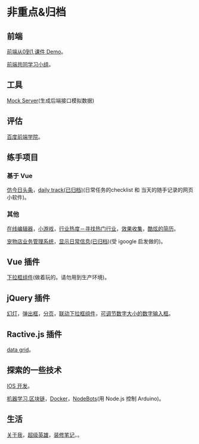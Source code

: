 # 非重点&归档
## 前端
[前端从0到1](https://github.com/iamjoel/front-end-course),[课件 Demo](https://github.com/zhifeclub/front-end-learn)。

[前端共同学习小组](https://github.com/iamjoel/front-end-community)。

## 工具
[Mock Server](https://github.com/iamjoel/mock-server)(生成后端接口模拟数据)

## 评估
[百度前端学院](https://github.com/iamjoel/baidu-ife-task)。

## 练手项目
### 基于 Vue
[仿今日头条](https://github.com/iamjoel/toutiao)，[daily track(已归档)](https://github.com/iamjoel/daily-track)(日常任务的checklist 和 当天的随手记录的网页小软件)。

### 其他
[在线编辑器](https://github.com/iamjoel/web-ide)，[小游戏](https://github.com/iamjoel/minigame)，[行业热度－寻找热门行业](https://github.com/iamjoel/patsnap-hacking)，[效果收集](https://github.com/iamjoel/effect-collection)，[酷炫的简历](https://github.com/iamjoel/awesome-profile)。

[宠物店业务管理系统](https://github.com/iamjoel/pet-shop-manage)，[显示日常信息(已归档)](https://github.com/iamjoel/grab-info-web)(受 igoogle 启发做的)。

## Vue 插件
[下拉框组件](https://github.com/iamjoel/custom-select)(做着玩的。请勿用到生产环境)。

## jQuery 插件
[幻灯](https://github.com/iamjoel/simple-slide)，[弹出框](https://github.com/iamjoel/popup)，[分页](https://github.com/iamjoel/paging)，[联动下拉框组件](https://github.com/iamjoel/jquery-linkage-select)，[可调节数字大小的数字输入框](https://github.com/iamjoel/number-controller)。

## Ractive.js 插件
[data grid](https://github.com/iamjoel/ractivegrid)。

## 探索的一些技术
[IOS 开发](https://github.com/iamjoel/ios-note)。

[机器学习](https://github.com/iamjoel/machine-learning-note),[区块链](https://github.com/iamjoel/blockchain-note)，[Docker](https://github.com/iamjoel/docker-note)，[NodeBots](https://github.com/iamjoel/nodebots-note)(用 Node.js 控制 Arduino)。

## 生活
[关于我](https://github.com/iamjoel/about-me)，[超级英雄](https://github.com/iamjoel/superheros)，[装修笔记](https://github.com/iamjoel/decorating-note)，。
